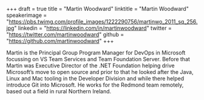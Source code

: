 +++
draft = true
title = "Martin Woodward"
linktitle = "Martin Woodward"
speakerimage = "https://pbs.twimg.com/profile_images/1222290756/martinwo_2011_sq_256.jpg"
linkedin = "https://linkedin.com/in/martinwoodward"
twitter = "https://twitter.com/martinwoodward"
github = "https://github.com/martinwoodward"
+++

Martin is the Principal Group Program Manager for DevOps in Microsoft focussing on VS Team Services and Team Foundation Server. Before that Martin was Executive Director of the .NET Foundation helping drive Microsoft’s move to open source and prior to that he looked after the Java, Linux and Mac tooling in the Developer Division and while there helped introduce Git into Microsoft. He works for the Redmond team remotely, based out a field in rural Northern Ireland.